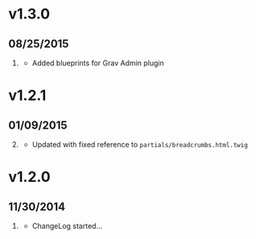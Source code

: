 # v1.3.0
## 08/25/2015

1. [](#improved)
    * Added blueprints for Grav Admin plugin

# v1.2.1
## 01/09/2015

2. [](#improved)
    * Updated with fixed reference to `partials/breadcrumbs.html.twig`

# v1.2.0
## 11/30/2014

1. [](#new)
    * ChangeLog started...

